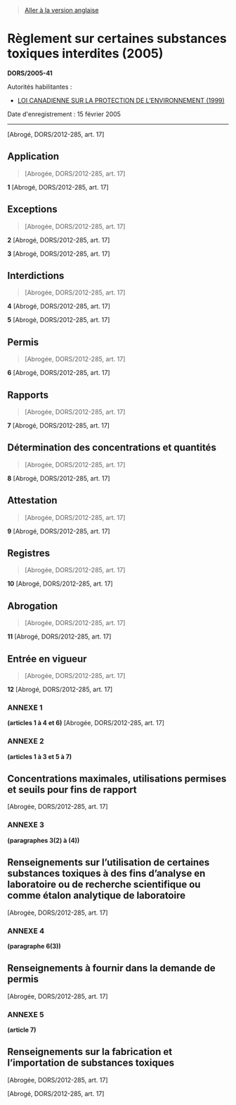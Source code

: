 > [Aller à la version anglaise](/en/Regulations/Statutory%20Orders%20and%20Regulations/2005/41.md)

# Règlement sur certaines substances toxiques interdites (2005)

**DORS/2005-41**

Autorités habilitantes : 
- [LOI CANADIENNE SUR LA PROTECTION DE L’ENVIRONNEMENT (1999)](/fr/Lois/Lois%20du%20Canada/1999/ch.%2033.md)

Date d'enregistrement : 15 février 2005

----------


[Abrogé, DORS/2012-285, art. 17]



## Application
> [Abrogée, DORS/2012-285, art. 17]



**1** [Abrogé, DORS/2012-285, art. 17]




## Exceptions
> [Abrogée, DORS/2012-285, art. 17]



**2** [Abrogé, DORS/2012-285, art. 17]



**3** [Abrogé, DORS/2012-285, art. 17]




## Interdictions
> [Abrogée, DORS/2012-285, art. 17]



**4** [Abrogé, DORS/2012-285, art. 17]



**5** [Abrogé, DORS/2012-285, art. 17]




## Permis
> [Abrogée, DORS/2012-285, art. 17]



**6** [Abrogé, DORS/2012-285, art. 17]




## Rapports
> [Abrogée, DORS/2012-285, art. 17]



**7** [Abrogé, DORS/2012-285, art. 17]




## Détermination des concentrations et quantités
> [Abrogée, DORS/2012-285, art. 17]



**8** [Abrogé, DORS/2012-285, art. 17]




## Attestation
> [Abrogée, DORS/2012-285, art. 17]



**9** [Abrogé, DORS/2012-285, art. 17]




## Registres
> [Abrogée, DORS/2012-285, art. 17]



**10** [Abrogé, DORS/2012-285, art. 17]




## Abrogation
> [Abrogée, DORS/2012-285, art. 17]



**11** [Abrogé, DORS/2012-285, art. 17]




## Entrée en vigueur
> [Abrogée, DORS/2012-285, art. 17]



**12** [Abrogé, DORS/2012-285, art. 17]




### **ANNEXE 1** 
**(articles 1 à 4 et 6)**
[Abrogée, DORS/2012-285, art. 17]




### **ANNEXE 2** 
**(articles 1 à 3 et 5 à 7)**
## Concentrations maximales, utilisations permises et seuils pour fins de rapport
[Abrogée, DORS/2012-285, art. 17]




### **ANNEXE 3** 
**(paragraphes 3(2) à (4))**
## Renseignements sur l’utilisation de certaines substances toxiques à des fins d’analyse en laboratoire ou de recherche scientifique ou comme étalon analytique de laboratoire
[Abrogée, DORS/2012-285, art. 17]




### **ANNEXE 4** 
**(paragraphe 6(3))**
## Renseignements à fournir dans la demande de permis
[Abrogée, DORS/2012-285, art. 17]




### **ANNEXE 5** 
**(article 7)**
## Renseignements sur la fabrication et l’importation de substances toxiques
[Abrogée, DORS/2012-285, art. 17]


[Abrogé, DORS/2012-285, art. 17]


